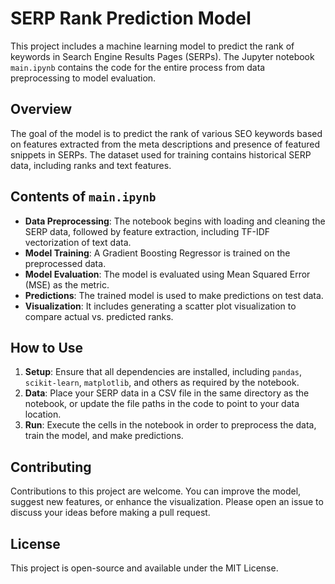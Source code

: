 
# SERP Rank Prediction Model

This project includes a machine learning model to predict the rank of keywords in Search Engine Results Pages (SERPs). The Jupyter notebook `main.ipynb` contains the code for the entire process from data preprocessing to model evaluation.

## Overview

The goal of the model is to predict the rank of various SEO keywords based on features extracted from the meta descriptions and presence of featured snippets in SERPs. The dataset used for training contains historical SERP data, including ranks and text features.

## Contents of `main.ipynb`

- **Data Preprocessing**: The notebook begins with loading and cleaning the SERP data, followed by feature extraction, including TF-IDF vectorization of text data.
- **Model Training**: A Gradient Boosting Regressor is trained on the preprocessed data.
- **Model Evaluation**: The model is evaluated using Mean Squared Error (MSE) as the metric.
- **Predictions**: The trained model is used to make predictions on test data.
- **Visualization**: It includes generating a scatter plot visualization to compare actual vs. predicted ranks.

## How to Use

1. **Setup**: Ensure that all dependencies are installed, including `pandas`, `scikit-learn`, `matplotlib`, and others as required by the notebook.
2. **Data**: Place your SERP data in a CSV file in the same directory as the notebook, or update the file paths in the code to point to your data location.
3. **Run**: Execute the cells in the notebook in order to preprocess the data, train the model, and make predictions.

## Contributing

Contributions to this project are welcome. You can improve the model, suggest new features, or enhance the visualization. Please open an issue to discuss your ideas before making a pull request.

## License

This project is open-source and available under the MIT License.
